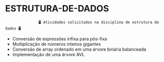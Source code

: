 # ESTRUTURA-DE-DADOS
                   🖥 Atividades solicitadas na disciplina de estrutura de dados 🖥 

- Conversão de expressões infixa para pós-fixa
- Multiplicação de números inteiros gigantes
- Conversão de array ordenado em uma árvore binária balanceada
- Implementação de uma árvore AVL
